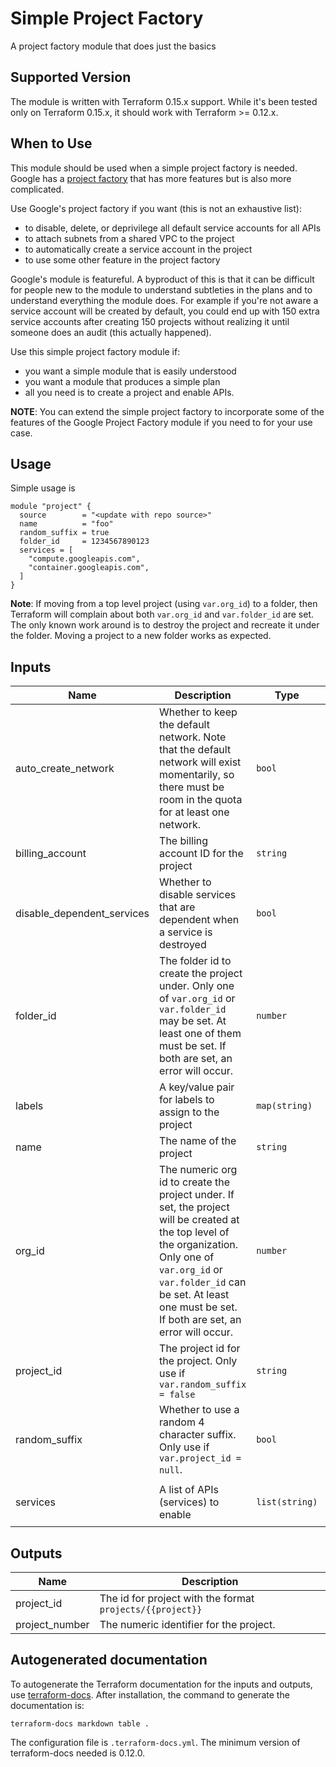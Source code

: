 # Simple Project Factory
A project factory module that does just the basics

## Supported Version
The module is written with Terraform 0.15.x support. While it's been tested only
on Terraform 0.15.x, it should work with Terraform >= 0.12.x.

## When to Use
This module should be used when a simple project factory is needed. Google has
a [project factory](https://github.com/terraform-google-modules/terraform-google-project-factory)
that has more features but is also more complicated.

Use Google's project factory if you want (this is not an exhaustive list):
* to disable, delete, or deprivilege all default service accounts for all APIs
* to attach subnets from a shared VPC to the project
* to automatically create a service account in the project
* to use some other feature in the project factory

Google's module is featureful. A byproduct of this is that it can be difficult 
for people new to the module to understand subtleties in the plans and to
understand everything the module does. For example if you're not aware a service
account will be created by default, you could end up with 150 extra service
accounts after creating 150 projects without realizing it until someone does an
audit (this actually happened).

Use this simple project factory module if:
* you want a simple module that is easily understood
* you want a module that produces a simple plan
* all you need is to create a project and enable APIs.

**NOTE**: You can extend the simple project factory to incorporate some of the
features of the Google Project Factory module if you need to for your use case.

## Usage
Simple usage is
```hcl
module "project" {
  source        = "<update with repo source>"
  name          = "foo"
  random_suffix = true
  folder_id     = 1234567890123
  services = [
    "compute.googleapis.com",
    "container.googleapis.com",
  ]
}
```

**Note**: If moving from a top level project (using `var.org_id`) to a folder,
then Terraform will complain about both `var.org_id` and `var.folder_id` are
set. The only known work around is to destroy the project and recreate it under
the folder. Moving a project to a new folder works as expected.
<!-- BEGIN_TF_DOCS -->
## Inputs

| Name | Description | Type | Default | Required |
|------|-------------|------|---------|:--------:|
| auto\_create\_network | Whether to keep the default network. Note that the default network will exist momentarily, so there must be room in the quota for at least one network. | `bool` | `false` | no |
| billing\_account | The billing account ID for the project | `string` | n/a | yes |
| disable\_dependent\_services | Whether to disable services that are dependent when a service is destroyed | `bool` | `false` | no |
| folder\_id | The folder id to create the project under. Only one of `var.org_id` or `var.folder_id` may be set. At least one of them must be set. If both are set, an error will occur. | `number` | `null` | no |
| labels | A key/value pair for labels to assign to the project | `map(string)` | `{}` | no |
| name | The name of the project | `string` | n/a | yes |
| org\_id | The numeric org id to create the project under. If set, the project will be created at the top level of the organization. Only one of `var.org_id` or `var.folder_id` can be set.  At least one must be set. If both are set, an error will occur. | `number` | `null` | no |
| project\_id | The project id for the project. Only use if `var.random_suffix = false` | `string` | `null` | no |
| random\_suffix | Whether to use a random 4 character suffix. Only use if `var.project_id = null`. | `bool` | `true` | no |
| services | A list of APIs (services) to enable | `list(string)` | <pre>[<br>  "compute.googleapis.com"<br>]</pre> | no |

## Outputs

| Name | Description |
|------|-------------|
| project\_id | The id for project with the format `projects/{{project}}` |
| project\_number | The numeric identifier for the project. |
<!-- END_TF_DOCS -->


## Autogenerated documentation
To autogenerate the Terraform documentation for the inputs and outputs, use
[terraform-docs](https://github.com/terraform-docs/terraform-docs). After
installation, the command to generate the documentation is:
```
terraform-docs markdown table .
```
The configuration file is `.terraform-docs.yml`. The minimum version of
terraform-docs needed is 0.12.0.
